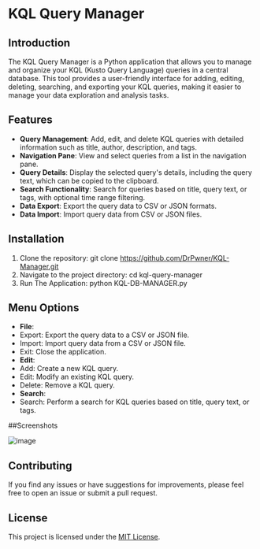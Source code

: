 # KQL Query Manager

## Introduction

The KQL Query Manager is a Python application that allows you to manage and organize your KQL (Kusto Query Language) queries in a central database. This tool provides a user-friendly interface for adding, editing, deleting, searching, and exporting your KQL queries, making it easier to manage your data exploration and analysis tasks.

## Features

- **Query Management**: Add, edit, and delete KQL queries with detailed information such as title, author, description, and tags.
- **Navigation Pane**: View and select queries from a list in the navigation pane.
- **Query Details**: Display the selected query's details, including the query text, which can be copied to the clipboard.
- **Search Functionality**: Search for queries based on title, query text, or tags, with optional time range filtering.
- **Data Export**: Export the query data to CSV or JSON formats.
- **Data Import**: Import query data from CSV or JSON files.

## Installation

1. Clone the repository:
   git clone https://github.com/DrPwner/KQL-Manager.git
2. Navigate to the project directory:
  cd kql-query-manager
3. Run The Application:
  python KQL-DB-MANAGER.py


## Menu Options

- **File**:
- Export: Export the query data to a CSV or JSON file.
- Import: Import query data from a CSV or JSON file.
- Exit: Close the application.
- **Edit**:
- Add: Create a new KQL query.
- Edit: Modify an existing KQL query.
- Delete: Remove a KQL query.
- **Search**:
- Search: Perform a search for KQL queries based on title, query text, or tags.

##Screenshots

![image](https://github.com/user-attachments/assets/bd20190e-e780-4919-a745-fd15f9b3d9c7)


## Contributing

If you find any issues or have suggestions for improvements, please feel free to open an issue or submit a pull request.

## License

This project is licensed under the [MIT License](LICENSE).
